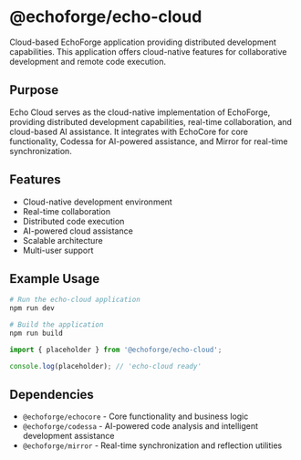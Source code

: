 # @echoforge/echo-cloud

Cloud-based EchoForge application providing distributed development capabilities. This application offers cloud-native features for collaborative development and remote code execution.

## Purpose

Echo Cloud serves as the cloud-native implementation of EchoForge, providing distributed development capabilities, real-time collaboration, and cloud-based AI assistance. It integrates with EchoCore for core functionality, Codessa for AI-powered assistance, and Mirror for real-time synchronization.

## Features

- Cloud-native development environment
- Real-time collaboration
- Distributed code execution
- AI-powered cloud assistance
- Scalable architecture
- Multi-user support

## Example Usage

```bash
# Run the echo-cloud application
npm run dev

# Build the application
npm run build
```

```typescript
import { placeholder } from '@echoforge/echo-cloud';

console.log(placeholder); // 'echo-cloud ready'
```

## Dependencies

- `@echoforge/echocore` - Core functionality and business logic
- `@echoforge/codessa` - AI-powered code analysis and intelligent development assistance
- `@echoforge/mirror` - Real-time synchronization and reflection utilities
